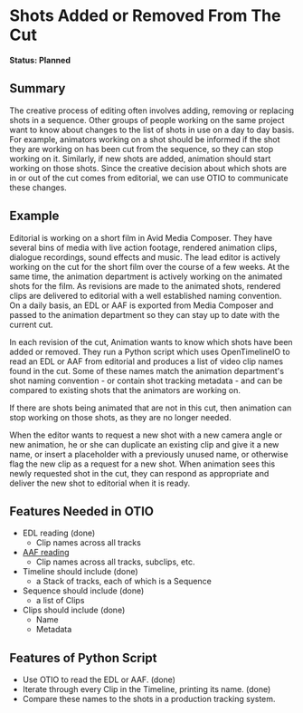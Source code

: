 # Shots Added or Removed From The Cut

**Status: Planned**

## Summary

The creative process of editing often involves adding, removing or replacing shots in a sequence. Other groups of people
working on the same project want to know about changes to the list of shots in use on a day to day basis. For example,
animators working on a shot should be informed if the shot they are working on has been cut from the sequence, so they
can stop working on it. Similarly, if new shots are added, animation should start working on those shots. Since the
creative decision about which shots are in or out of the cut comes from editorial, we can use OTIO to communicate these
changes.

## Example
Editorial is working on a short film in Avid Media Composer. They have several bins of media with live action footage,
rendered animation clips, dialogue recordings, sound effects and music. The lead editor is actively working on the cut
for the short film over the course of a few weeks. At the same time, the animation department is actively working on
the animated shots for the film. As revisions are made to the animated shots, rendered clips are delivered to editorial
with a well established naming convention. On a daily basis, an EDL or AAF is exported from Media Composer and passed
to the animation department so they can stay up to date with the current cut.

In each revision of the cut, Animation wants to know which shots have been added or removed. They run a Python script
which uses OpenTimelineIO to read an EDL or AAF from editorial and produces a list of video clip names found in the cut.
Some of these names match the animation department's shot naming convention - or contain shot tracking metadata - and
can be compared to existing shots that the animators are working on.

If there are shots being animated that are not in this cut, then animation can stop working on those shots, as they are
no longer needed.

When the editor wants to request a new shot with a new camera angle or new animation, he or she can duplicate an existing
clip and give it a new name, or insert a placeholder with a previously unused name, or otherwise flag the new clip as a
request for a new shot. When animation sees this newly requested shot in the cut, they can respond as appropriate and
deliver the new shot to editorial when it is ready.

## Features Needed in OTIO

- EDL reading (done)
    - Clip names across all tracks
- [AAF reading](https://github.com/PixarAnimationStudios/OpenTimelineIO/issues/1)
    - Clip names across all tracks, subclips, etc.
- Timeline should include (done)
    -  a Stack of tracks, each of which is a Sequence
- Sequence should include (done)
    - a list of Clips
- Clips should include (done)
    - Name
    - Metadata

## Features of Python Script

- Use OTIO to read the EDL or AAF. (done)
- Iterate through every Clip in the Timeline, printing its name. (done)
- Compare these names to the shots in a production tracking system.